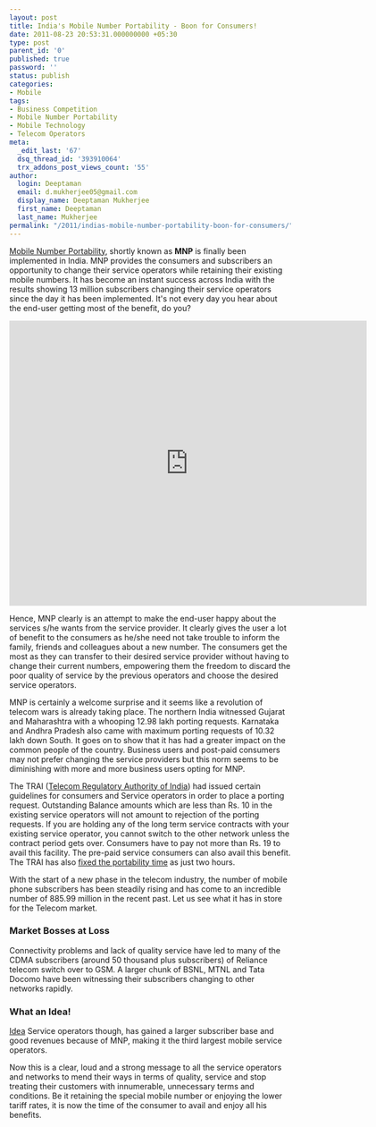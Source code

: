```yaml
---
layout: post
title: India's Mobile Number Portability - Boon for Consumers!
date: 2011-08-23 20:53:31.000000000 +05:30
type: post
parent_id: '0'
published: true
password: ''
status: publish
categories:
- Mobile
tags:
- Business Competition
- Mobile Number Portability
- Mobile Technology
- Telecom Operators
meta:
  _edit_last: '67'
  dsq_thread_id: '393910064'
  trx_addons_post_views_count: '55'
author:
  login: Deeptaman
  email: d.mukherjee05@gmail.com
  display_name: Deeptaman Mukherjee
  first_name: Deeptaman
  last_name: Mukherjee
permalink: "/2011/indias-mobile-number-portability-boon-for-consumers/"
---
```

<p><a href="http://en.wikipedia.org/wiki/Mobile_number_portability">Mobile Number Portability</a>, shortly known as <strong>MNP</strong> is finally been implemented in India. MNP provides the consumers and subscribers an opportunity to change their service operators while retaining their existing mobile numbers. It has become an instant success across India with the results showing 13 million subscribers changing their service operators since the day it has been implemented. It's not every day you hear about the end-user getting most of the benefit, do you?</p>
<p> </p>
<p><iframe width="640" height="510" src="http://www.youtube.com/embed/zOlzBOEV34E" frameborder="0" allowfullscreen></iframe></p>
<p>Hence, MNP clearly is an attempt to make the end-user happy about the services s/he wants from the service provider. It clearly gives the user a lot of benefit to the consumers as he/she need not take trouble to inform the family, friends and colleagues about a new number. The consumers get the most as they can transfer to their desired service provider without having to change their current numbers, empowering them the freedom to discard the poor quality of service by the previous operators and choose the desired service operators.</p>
<p>MNP is certainly a welcome surprise and it seems like a revolution of telecom wars is already taking place. The northern India witnessed Gujarat and Maharashtra with a whooping 12.98 lakh porting requests. Karnataka and Andhra Pradesh also came with maximum porting requests of 10.32 lakh down South. It goes on to show that it has had a greater impact on the common people of the country. Business users and post-paid consumers may not prefer changing the service providers but this norm seems to be diminishing with more and more business users opting for MNP.</p>
<p>The TRAI (<a href="http://www.trai.gov.in/">Telecom Regulatory Authority of India</a>) had issued certain guidelines for consumers and Service operators in order to place a porting request. Outstanding Balance amounts which are less than Rs. 10 in the existing service operators will not amount to rejection of the porting requests. If you are holding any of the long term service contracts with your existing service operator, you cannot switch to the other network unless the contract period gets over. Consumers have to pay not more than Rs. 19 to avail this facility. The pre-paid service consumers can also avail this benefit. The TRAI has also <a href="http://www.trai.gov.in/MNDivregulationsordersdir.asp">fixed the portability time</a> as just two hours.</p>
<p>With the start of a new phase in the telecom industry, the number of mobile phone subscribers has been steadily rising and has come to an incredible number of 885.99 million in the recent past. Let us see what it has in store for the Telecom market.</p>
<h3>Market Bosses at Loss</h3>
<p>Connectivity problems and lack of quality service have led to many of the CDMA subscribers (around 50 thousand plus subscribers) of Reliance telecom switch over to GSM. A larger chunk of BSNL, MTNL and Tata Docomo have been witnessing their subscribers changing to other networks rapidly. </p>
<h3>What an Idea!</h3>
<p><a href="http://www.ideacellular.com/wps/portal">Idea</a> Service operators though, has gained a larger subscriber base and good revenues because of MNP, making it the third largest mobile service operators. </p>
<p>Now this is a clear, loud and a strong message to all the service operators and networks to mend their ways in terms of quality, service and stop treating their customers with innumerable, unnecessary terms and conditions. Be it retaining the special mobile number or enjoying the lower tariff rates, it is now the time of the consumer to avail and enjoy all his benefits.</p>
